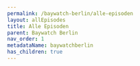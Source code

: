 ```yaml
---
permalink: /baywatch-berlin/alle-episoden
layout: allEpisodes
title: Alle Episoden
parent: Baywatch Berlin
nav_order: 1
metadataName: baywatchberlin
has_children: true
---
```

